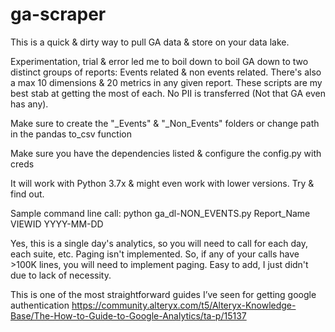 # ga-scraper

This is a quick & dirty way to pull GA data & store on your data lake.

Experimentation, trial & error led me to boil down to boil GA down to two distinct groups of reports: Events related & non events related.  There's also a max 10 dimensions & 20 metrics in any given report. These scripts are my best stab at getting the most of each. No PII is transferred (Not that GA even has any).

Make sure to create the "_Events" & "_Non_Events" folders or change path in the pandas to_csv function

Make sure you have the dependencies listed & configure the config.py with creds

It will work with Python 3.7x & might even work with lower versions. Try & find out.

Sample command line call: python ga_dl-NON_EVENTS.py Report_Name VIEWID YYYY-MM-DD

Yes, this is a single day's analytics, so you will need to call for each day, each suite, etc. Paging isn't implemented. So, if any of your calls have >100K lines, you will need to implement paging. Easy to add, I just didn't due to lack of necessity.

This is one of the most straightforward guides I’ve seen for getting google authentication
https://community.alteryx.com/t5/Alteryx-Knowledge-Base/The-How-to-Guide-to-Google-Analytics/ta-p/15137
